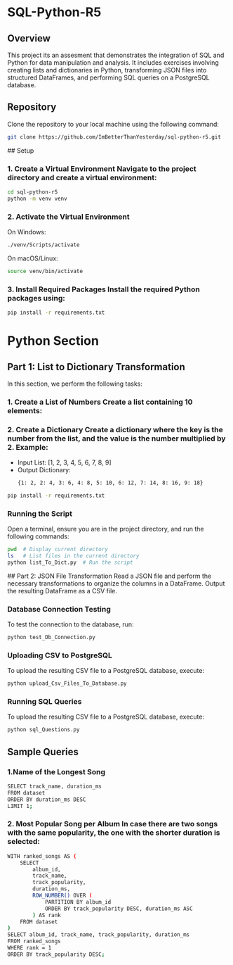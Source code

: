 # SQL-Python-R5

## Overview
This project its an assesment that demonstrates the integration of SQL and Python for data manipulation and analysis. It includes exercises involving creating lists and dictionaries in Python, transforming JSON files into structured DataFrames, and performing SQL queries on a PostgreSQL database.

## Repository
Clone the repository to your local machine using the following command:
```bash
git clone https://github.com/ImBetterThanYesterday/sql-python-r5.git
```
## Setup
### 1. Create a Virtual Environment Navigate to the project directory and create a virtual environment:

``` bash
cd sql-python-r5
python -m venv venv
``` 

### 2. Activate the Virtual Environment

On Windows:

``` bash
./venv/Scripts/activate
``` 
On macOS/Linux:

``` bash
source venv/bin/activate
``` 
### 3. Install Required Packages Install the required Python packages using:
``` bash
pip install -r requirements.txt
``` 
# Python Section

## Part 1: List to Dictionary Transformation
In this section, we perform the following tasks:

### 1. Create a List of Numbers Create a list containing 10 elements:

### 2. Create a Dictionary Create a dictionary where the key is the number from the list, and the value is the number multiplied by 2. Example:
 - Input List: [1, 2, 3, 4, 5, 6, 7, 8, 9]
 - Output Dictionary:
    ```bash
    {1: 2, 2: 4, 3: 6, 4: 8, 5: 10, 6: 12, 7: 14, 8: 16, 9: 18}
    ``` 

``` bash
pip install -r requirements.txt
``` 

### Running the Script
Open a terminal, ensure you are in the project directory, and run the following commands:
```bash
pwd  # Display current directory
ls   # List files in the current directory
python list_To_Dict.py  # Run the script
```
## Part 2: JSON File Transformation
Read a JSON file and perform the necessary transformations to organize the columns in a DataFrame. Output the resulting DataFrame as a CSV file.

### Database Connection Testing
To test the connection to the database, run:
``` bash
python test_Db_Connection.py
``` 
### Uploading CSV to PostgreSQL
To upload the resulting CSV file to a PostgreSQL database, execute:
``` bash
python upload_Csv_Files_To_Database.py
``` 
### Running SQL Queries
To upload the resulting CSV file to a PostgreSQL database, execute:
``` bash
python sql_Questions.py
``` 
## Sample Queries
### 1.Name of the Longest Song
``` bash
SELECT track_name, duration_ms
FROM dataset
ORDER BY duration_ms DESC
LIMIT 1;
``` 
### 2. Most Popular Song per Album In case there are two songs with the same popularity, the one with the shorter duration is selected:
``` bash
WITH ranked_songs AS (
    SELECT 
        album_id, 
        track_name, 
        track_popularity, 
        duration_ms,
        ROW_NUMBER() OVER (
            PARTITION BY album_id 
            ORDER BY track_popularity DESC, duration_ms ASC
        ) AS rank
    FROM dataset
)
SELECT album_id, track_name, track_popularity, duration_ms
FROM ranked_songs
WHERE rank = 1
ORDER BY track_popularity DESC;
``` 
